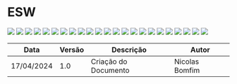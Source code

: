 # ESW

<img src="../assets/1.jpg">

<img src="../assets/2.jpg">

<img src="../assets/3.jpg">

<img src="../assets/4.jpg">

<img src="../assets/5.jpg">

<img src="../assets/6.jpg">

<img src="../assets/7.jpg">

<img src="../assets/8.jpg">

<img src="../assets/9.jpg">

<img src="../assets/10.jpg">

<img src="../assets/11.jpg">

<img src="../assets/12.jpg">

<img src="../assets/13.jpg">

<img src="../assets/14.jpg">

<img src="../assets/15.jpg">

<img src="../assets/16.jpg">

<img src="../assets/17.jpg">

<img src="../assets/18.jpg">

<img src="../assets/19.jpg">

<img src="../assets/20.jpg">

<img src="../assets/21.jpg">

<img src="../assets/22.jpg">

<img src="../assets/23.jpg">

| Data       | Versão | Descrição            | Autor          |
| ---------- | ------ | -------------------- | -------------- |
| 17/04/2024 | 1.0    | Criação do Documento | Nicolas Bomfim |
